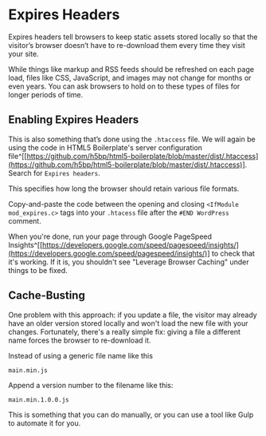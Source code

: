 
# Expires Headers

Expires headers tell browsers to keep static assets stored locally so that the visitor’s browser doesn’t have to re-download them every time they visit your site.

While things like markup and RSS feeds should be refreshed on each page load, files like CSS, JavaScript, and images may not change for months or even years. You can ask browsers to hold on to these types of files for longer periods of time.

## Enabling Expires Headers

This is also something that’s done using the `.htaccess` file. We will again be using the code in HTML5 Boilerplate's server configuration file^[[https://github.com/h5bp/html5-boilerplate/blob/master/dist/.htaccess](https://github.com/h5bp/html5-boilerplate/blob/master/dist/.htaccess)]. Search for `Expires headers`.

This specifies how long the browser should retain various file formats.

Copy-and-paste the code between the opening and closing `<IfModule mod_expires.c>` tags into your `.htacess` file after the `#END WordPress` comment.

When you're done, run your page through Google PageSpeed Insights^[[https://developers.google.com/speed/pagespeed/insights/](https://developers.google.com/speed/pagespeed/insights/)] to check that it's working. If it is, you shouldn't see "Leverage Browser Caching" under things to be fixed.

## Cache-Busting

One problem with this approach: if you update a file, the visitor may already have an older version stored locally and won't load the new file with your changes. Fortunately, there's a really simple fix: giving a file a different name forces the browser to re-download it.

Instead of using a generic file name like this

```
main.min.js
```

Append a version number to the filename like this:

```
main.min.1.0.0.js
```

This is something that you can do manually, or you can use a tool like Gulp to automate it for you.